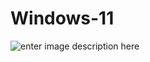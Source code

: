 # Windows-11
![enter image description here](https://user-images.githubusercontent.com/43077165/128065811-10d06bb9-3453-43c3-8cc9-203215ab9ead.png)
